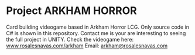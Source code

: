 # Project ARKHAM HORROR
Card building videogame based in Arkham Horror LCG. Only source code in C# is shown in this repository. 
Contact me is your are interesting to seeing the full project in UNITY. 
Check the videogame here: www.rosalesnavas.com/arkham Email: arkham@rosalesnavas.com
